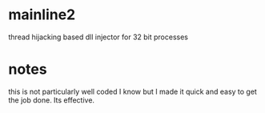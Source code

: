# mainline2
thread hijacking based dll injector for 32 bit processes


# notes
this is not particularly well coded I know but I made it quick and easy to get the job done. Its effective.
